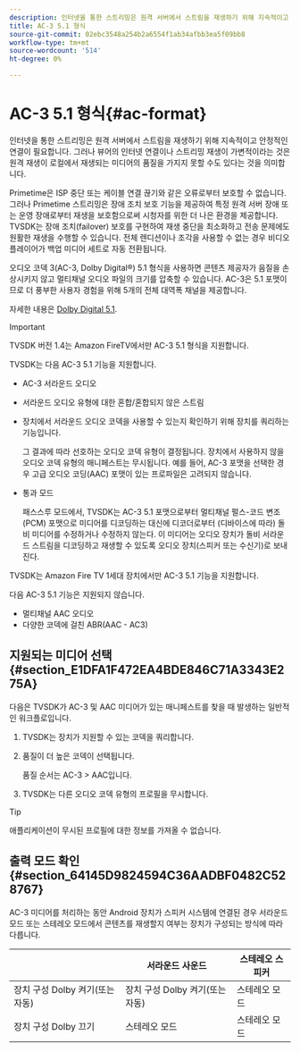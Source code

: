 ```yaml
---
description: 인터넷을 통한 스트리밍은 원격 서버에서 스트림을 재생하기 위해 지속적이고 안정적인 연결이 필요합니다. 그러나 뷰어의 인터넷 연결이나 스트리밍 재생이 가변적이라는 것은 원격 재생이 로컬에서 재생되는 미디어의 품질을 가지지 못할 수도 있다는 것을 의미합니다.
title: AC-3 5.1 형식
source-git-commit: 02ebc3548a254b2a6554f1ab34afbb3ea5f09bb8
workflow-type: tm+mt
source-wordcount: '514'
ht-degree: 0%

---
```


# AC-3 5.1 형식{#ac-format}

인터넷을 통한 스트리밍은 원격 서버에서 스트림을 재생하기 위해 지속적이고 안정적인 연결이 필요합니다. 그러나 뷰어의 인터넷 연결이나 스트리밍 재생이 가변적이라는 것은 원격 재생이 로컬에서 재생되는 미디어의 품질을 가지지 못할 수도 있다는 것을 의미합니다.

Primetime은 ISP 중단 또는 케이블 연결 끊기와 같은 오류로부터 보호할 수 없습니다. 그러나 Primetime 스트리밍은 장애 조치 보호 기능을 제공하여 특정 원격 서버 장애 또는 운영 장애로부터 재생을 보호함으로써 시청자를 위한 더 나은 환경을 제공합니다. TVSDK는 장애 조치(failover) 보호를 구현하여 재생 중단을 최소화하고 전송 문제에도 원활한 재생을 수행할 수 있습니다. 전체 렌디션이나 조각을 사용할 수 없는 경우 비디오 플레이어가 백업 미디어 세트로 자동 전환됩니다.

오디오 코덱 3(AC-3, Dolby Digital®) 5.1 형식을 사용하면 콘텐츠 제공자가 음질을 손상시키지 않고 멀티채널 오디오 파일의 크기를 압축할 수 있습니다. AC-3은 5.1 포맷이므로 더 풍부한 사용자 경험을 위해 5개의 전체 대역폭 채널을 제공합니다.

자세한 내용은 [Dolby Digital 5.1](https://www.dolby.com/us/en/technologies/dolby-digital.html).

>[!IMPORTANT]
>
>TVSDK 버전 1.4는 Amazon FireTV에서만 AC-3 5.1 형식을 지원합니다.

TVSDK는 다음 AC-3 5.1 기능을 지원합니다.

* AC-3 서라운드 오디오
* 서라운드 오디오 유형에 대한 혼합/혼합되지 않은 스트림
* 장치에서 서라운드 오디오 코덱을 사용할 수 있는지 확인하기 위해 장치를 쿼리하는 기능입니다.

  그 결과에 따라 선호하는 오디오 코덱 유형이 결정됩니다. 장치에서 사용하지 않을 오디오 코덱 유형의 매니페스트는 무시됩니다. 예를 들어, AC-3 포맷을 선택한 경우 고급 오디오 코딩(AAC) 포맷이 있는 프로파일은 고려되지 않습니다.
* 통과 모드

  패스스루 모드에서, TVSDK는 AC-3 5.1 포맷으로부터 멀티채널 펄스-코드 변조(PCM) 포맷으로 미디어를 디코딩하는 대신에 디코더로부터 (디바이스에 따라) 돌비 미디어를 수정하거나 수정하지 않는다. 이 미디어는 오디오 장치가 돌비 서라운드 스트림을 디코딩하고 재생할 수 있도록 오디오 장치(스피커 또는 수신기)로 보내진다.

TVSDK는 Amazon Fire TV 1세대 장치에서만 AC-3 5.1 기능을 지원합니다.

다음 AC-3 5.1 기능은 지원되지 않습니다.

* 멀티채널 AAC 오디오
* 다양한 코덱에 걸친 ABR(AAC - AC3)

## 지원되는 미디어 선택 {#section_E1DFA1F472EA4BDE846C71A3343E275A}

다음은 TVSDK가 AC-3 및 AAC 미디어가 있는 매니페스트를 찾을 때 발생하는 일반적인 워크플로입니다.

1. TVSDK는 장치가 지원할 수 있는 코덱을 쿼리합니다.
1. 품질이 더 높은 코덱이 선택됩니다.

   품질 순서는 AC-3 > AAC입니다.
1. TVSDK는 다른 오디오 코덱 유형의 프로필을 무시합니다.

>[!TIP]
>
>애플리케이션이 무시된 프로필에 대한 정보를 가져올 수 없습니다.

## 출력 모드 확인 {#section_64145D9824594C36AADBF0482C528767}

AC-3 미디어를 처리하는 동안 Android 장치가 스피커 시스템에 연결된 경우 서라운드 모드 또는 스테레오 모드에서 콘텐츠를 재생할지 여부는 장치가 구성되는 방식에 따라 다릅니다.

|   | 서라운드 사운드 | 스테레오 스피커 |
|---|---|---|
| 장치 구성 Dolby 켜기(또는 자동) | 장치 구성 Dolby 켜기(또는 자동) | 스테레오 모드 |
| 장치 구성 Dolby 끄기 | 스테레오 모드 | 스테레오 모드 |
